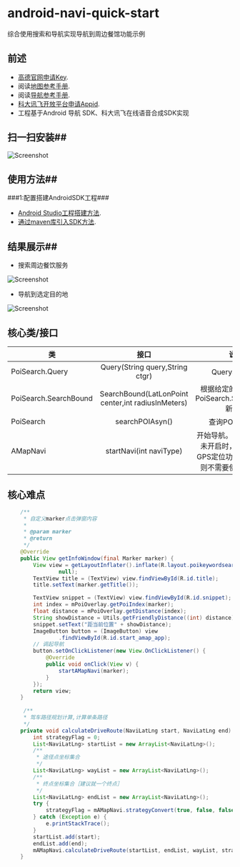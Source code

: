 # android-navi-quick-start
综合使用搜索和导航实现导航到周边餐馆功能示例
## 前述 ##
- [高德官网申请Key](http://lbs.amap.com/dev/#/).
- 阅读[地图参考手册](http://a.amap.com/lbs/static/unzip/Android_Map_Doc/index.html).
- 阅读[导航参考手册](http://a.amap.com/lbs/static/unzip/Android_Navi_Doc/index.html).
- [科大讯飞开放平台申请Appid](http://www.xfyun.cn/services/online_tts).
- 工程基于Android 导航 SDK、科大讯飞在线语音合成SDK实现


## 扫一扫安装##
![Screenshot]( https://github.com/amap-demo/android-navi-quick-start/blob/master/resource/download.png?raw=true )

## 使用方法##
###1:配置搭建AndroidSDK工程###
- [Android Studio工程搭建方法](http://lbs.amap.com/api/android-sdk/guide/creat-project/android-studio-creat-project/#add-jars).
- [通过maven库引入SDK方法](http://lbsbbs.amap.com/forum.php?mod=viewthread&tid=18786).

## 结果展示##

- 搜索周边餐饮服务

 ![Screenshot](https://github.com/amap-demo/android-navi-quick-start/blob/master/resource/screenshot_search.png?raw=true)

- 导航到选定目的地

 ![Screenshot](https://github.com/amap-demo/android-navi-quick-start/blob/master/resource/screenshot_navi.png?raw=true)
 
## 核心类/接口 ##
| 类    | 接口  | 说明   | 版本  |
| -----|:-----:|:-----:|:-----:|
|PoiSearch.Query|Query(String query,String ctgr) |Query构造函数 |V2.1.0|
| PoiSearch.SearchBound|SearchBound(LatLonPoint center,int radiusInMeters)|根据给定的参数来构造PoiSearch.SearchBound 新对象|V2.1.0|
|PoiSearch|searchPOIAsyn()|查询POI异步接口|V2.1.0|
|AMapNavi|startNavi(int naviType)|开始导航。实时导航GPS未开启时，会自动打开GPS定位功能。模拟导航则不需要使用定位功能||

## 核心难点 ##
```java
    /**
     * 自定义marker点击弹窗内容
     *
     * @param marker
     * @return
     */
    @Override
    public View getInfoWindow(final Marker marker) {
        View view = getLayoutInflater().inflate(R.layout.poikeywordsearch_uri,
                null);
        TextView title = (TextView) view.findViewById(R.id.title);
        title.setText(marker.getTitle());

        TextView snippet = (TextView) view.findViewById(R.id.snippet);
        int index = mPoiOverlay.getPoiIndex(marker);
        float distance = mPoiOverlay.getDistance(index);
        String showDistance = Utils.getFriendlyDistance((int) distance);
        snippet.setText("距当前位置" + showDistance);
        ImageButton button = (ImageButton) view
                .findViewById(R.id.start_amap_app);
        // 调起导航
        button.setOnClickListener(new View.OnClickListener() {
            @Override
            public void onClick(View v) {
                startAMapNavi(marker);
            }
        });
        return view;
    }
    
     /**
     * 驾车路径规划计算,计算单条路径
     */
    private void calculateDriveRoute(NaviLatLng start, NaviLatLng end) {
        int strategyFlag = 0;
        List<NaviLatLng> startList = new ArrayList<NaviLatLng>();
        /**
         * 途径点坐标集合
         */
        List<NaviLatLng> wayList = new ArrayList<NaviLatLng>();
        /**
         * 终点坐标集合［建议就一个终点］
         */
        List<NaviLatLng> endList = new ArrayList<NaviLatLng>();
        try {
            strategyFlag = mAMapNavi.strategyConvert(true, false, false, true, false);
        } catch (Exception e) {
            e.printStackTrace();
        }
        startList.add(start);
        endList.add(end);
        mAMapNavi.calculateDriveRoute(startList, endList, wayList, strategyFlag);
    }
```

